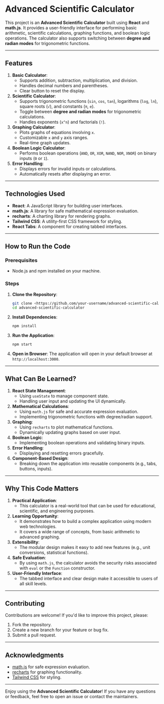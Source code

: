 # Advanced Scientific Calculator

This project is an **Advanced Scientific Calculator** built using **React** and **math.js**. It provides a user-friendly interface for performing basic arithmetic, scientific calculations, graphing functions, and boolean logic operations. The calculator also supports switching between **degree and radian modes** for trigonometric functions.

---

## Features

1. **Basic Calculator**:
    - Supports addition, subtraction, multiplication, and division.
    - Handles decimal numbers and parentheses.
    - Clear button to reset the display.
2. **Scientific Calculator**:
    - Supports trigonometric functions (`sin`, `cos`, `tan`), logarithms (`log`, `ln`), square roots (`√`), and constants (`π`, `e`).
    - Toggle between **degree and radian modes** for trigonometric calculations.
    - Handles exponents (`x^n`) and factorials (`!`).
3. **Graphing Calculator**:
    - Plots graphs of equations involving `x`.
    - Customizable `x` and `y` axis ranges.
    - Real-time graph updates.
4. **Boolean Logic Calculator**:
    - Performs boolean operations (`AND`, `OR`, `XOR`, `NAND`, `NOR`, `XNOR`) on binary inputs (`0` or `1`).
5. **Error Handling**:
    - Displays errors for invalid inputs or calculations.
    - Automatically resets after displaying an error.

---

## Technologies Used

- **React**: A JavaScript library for building user interfaces.
- **math.js**: A library for safe mathematical expression evaluation.
- **recharts**: A charting library for rendering graphs.
- **Tailwind CSS**: A utility-first CSS framework for styling.
- **React Tabs**: A component for creating tabbed interfaces.

---

## How to Run the Code

### Prerequisites

- Node.js and npm installed on your machine.

### Steps

1. **Clone the Repository**:
    
    ```bash
    git clone <https://github.com/your-username/advanced-scientific-calculator.git>
    cd advanced-scientific-calculator
    
    ```
    
2. **Install Dependencies**:
    
    ```bash
    npm install
    
    ```
    
3. **Run the Application**:
    
    ```bash
    npm start
    
    ```
    
4. **Open in Browser**:
The application will open in your default browser at `http://localhost:3000`.

---

## What Can Be Learned?

1. **React State Management**:
    - Using `useState` to manage component state.
    - Handling user input and updating the UI dynamically.
2. **Mathematical Calculations**:
    - Using `math.js` for safe and accurate expression evaluation.
    - Implementing trigonometric functions with degree/radian support.
3. **Graphing**:
    - Using `recharts` to plot mathematical functions.
    - Dynamically updating graphs based on user input.
4. **Boolean Logic**:
    - Implementing boolean operations and validating binary inputs.
5. **Error Handling**:
    - Displaying and resetting errors gracefully.
6. **Component-Based Design**:
    - Breaking down the application into reusable components (e.g., tabs, buttons, inputs).

---

## Why This Code Matters

1. **Practical Application**:
    - This calculator is a real-world tool that can be used for educational, scientific, and engineering purposes.
2. **Learning Opportunity**:
    - It demonstrates how to build a complex application using modern web technologies.
    - It covers a wide range of concepts, from basic arithmetic to advanced graphing.
3. **Extensibility**:
    - The modular design makes it easy to add new features (e.g., unit conversions, statistical functions).
4. **Safe Evaluation**:
    - By using `math.js`, the calculator avoids the security risks associated with `eval` or the `Function` constructor.
5. **User-Friendly Interface**:
    - The tabbed interface and clear design make it accessible to users of all skill levels.

---


## Contributing

Contributions are welcome! If you'd like to improve this project, please:

1. Fork the repository.
2. Create a new branch for your feature or bug fix.
3. Submit a pull request.

---

## Acknowledgments

- [math.js](https://mathjs.org/) for safe expression evaluation.
- [recharts](https://recharts.org/) for graphing functionality.
- [Tailwind CSS](https://tailwindcss.com/) for styling.

---

Enjoy using the **Advanced Scientific Calculator**! If you have any questions or feedback, feel free to open an issue or contact the maintainers.